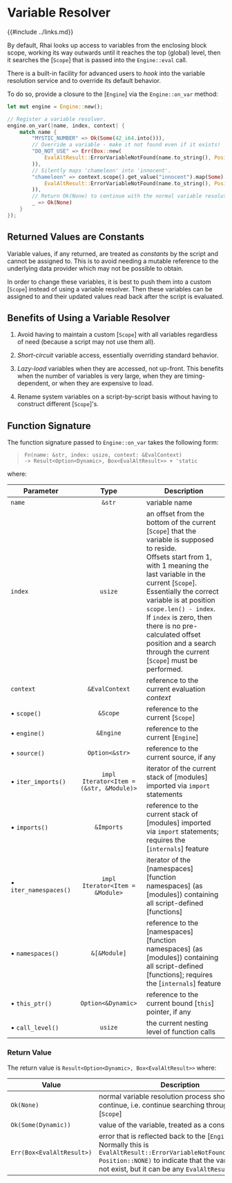 Variable Resolver
=================

{{#include ../links.md}}

By default, Rhai looks up access to variables from the enclosing block scope,
working its way outwards until it reaches the top (global) level, then it
searches the [`Scope`] that is passed into the `Engine::eval` call.

There is a built-in facility for advanced users to _hook_ into the variable
resolution service and to override its default behavior.

To do so, provide a closure to the [`Engine`] via the `Engine::on_var` method:

```rust no_run
let mut engine = Engine::new();

// Register a variable resolver.
engine.on_var(|name, index, context| {
    match name {
        "MYSTIC_NUMBER" => Ok(Some(42_i64.into())),
        // Override a variable - make it not found even if it exists!
        "DO_NOT_USE" => Err(Box::new(
            EvalAltResult::ErrorVariableNotFound(name.to_string(), Position::NONE)
        )),
        // Silently maps 'chameleon' into 'innocent'.
        "chameleon" => context.scope().get_value("innocent").map(Some).ok_or_else(|| Box::new(
            EvalAltResult::ErrorVariableNotFound(name.to_string(), Position::NONE)
        )),
        // Return Ok(None) to continue with the normal variable resolution process.
        _ => Ok(None)
    }
});
```


Returned Values are Constants
----------------------------

Variable values, if any returned, are treated as _constants_ by the script and cannot be assigned to.
This is to avoid needing a mutable reference to the underlying data provider which may not be possible to obtain.

In order to change these variables, it is best to push them into a custom [`Scope`] instead of using
a variable resolver. Then these variables can be assigned to and their updated values read back after
the script is evaluated.


Benefits of Using a Variable Resolver
------------------------------------

1. Avoid having to maintain a custom [`Scope`] with all variables regardless of need (because a script may not use them all).

2. _Short-circuit_ variable access, essentially overriding standard behavior.

3. _Lazy-load_ variables when they are accessed, not up-front. This benefits when the number of variables is very large, when they are timing-dependent, or when they are expensive to load.

4. Rename system variables on a script-by-script basis without having to construct different [`Scope`]'s.


Function Signature
------------------

The function signature passed to `Engine::on_var` takes the following form:

> `Fn(name: &str, index: usize, context: &EvalContext)`  
> `-> Result<Option<Dynamic>, Box<EvalAltResult>> + 'static`

where:

| Parameter                  |                  Type                   | Description                                                                                                                                                                                                                                                                                                                                                                                    |
| -------------------------- | :-------------------------------------: | ---------------------------------------------------------------------------------------------------------------------------------------------------------------------------------------------------------------------------------------------------------------------------------------------------------------------------------------------------------------------------------------------- |
| `name`                     |                 `&str`                  | variable name                                                                                                                                                                                                                                                                                                                                                                                  |
| `index`                    |                 `usize`                 | an offset from the bottom of the current [`Scope`] that the variable is supposed to reside.<br/>Offsets start from 1, with 1 meaning the last variable in the current [`Scope`].  Essentially the correct variable is at position `scope.len() - index`.<br/>If `index` is zero, then there is no pre-calculated offset position and a search through the current [`Scope`] must be performed. |
| `context`                  |             `&EvalContext`              | reference to the current evaluation _context_                                                                                                                                                                                                                                                                                                                                                  |
| &bull; `scope()`           |                `&Scope`                 | reference to the current [`Scope`]                                                                                                                                                                                                                                                                                                                                                             |
| &bull; `engine()`          |                `&Engine`                | reference to the current [`Engine`]                                                                                                                                                                                                                                                                                                                                                            |
| &bull; `source()`          |             `Option<&str>`              | reference to the current source, if any                                                                                                                                                                                                                                                                                                                                                        |
| &bull; `iter_imports()`    | `impl Iterator<Item = (&str, &Module)>` | iterator of the current stack of [modules] imported via `import` statements                                                                                                                                                                                                                                                                                                                    |
| &bull; `imports()`         |               `&Imports`                | reference to the current stack of [modules] imported via `import` statements; requires the [`internals`] feature                                                                                                                                                                                                                                                                               |
| &bull; `iter_namespaces()` |     `impl Iterator<Item = &Module>`     | iterator of the [namespaces][function namespaces] (as [modules]) containing all script-defined [functions]                                                                                                                                                                                                                                                                                     |
| &bull; `namespaces()`      |              `&[&Module]`               | reference to the [namespaces][function namespaces] (as [modules]) containing all script-defined [functions]; requires the [`internals`] feature                                                                                                                                                                                                                                                |
| &bull; `this_ptr()`        |           `Option<&Dynamic>`            | reference to the current bound [`this`] pointer, if any                                                                                                                                                                                                                                                                                                                                        |
| &bull; `call_level()`      |                 `usize`                 | the current nesting level of function calls                                                                                                                                                                                                                                                                                                                                                    |

### Return Value

The return value is `Result<Option<Dynamic>, Box<EvalAltResult>>` where:

| Value                     | Description                                                                                                                                                                                                            |
| ------------------------- | ---------------------------------------------------------------------------------------------------------------------------------------------------------------------------------------------------------------------- |
| `Ok(None)`                | normal variable resolution process should continue, i.e. continue searching through the [`Scope`]                                                                                                                      |
| `Ok(Some(Dynamic))`       | value of the variable, treated as a constant                                                                                                                                                                           |
| `Err(Box<EvalAltResult>)` | error that is reflected back to the [`Engine`].<br/>Normally this is `EvalAltResult::ErrorVariableNotFound(var_name, Position::NONE)` to indicate that the variable does not exist, but it can be any `EvalAltResult`. |
